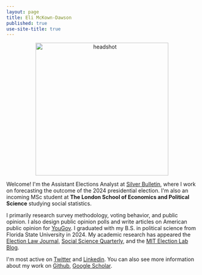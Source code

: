 ```yaml
---
layout: page
title: Eli McKown-Dawson
published: true
use-site-title: true
---
```


<p align="center">
<img src="/img/Headshot.jpg" alt="headshot" width="350"/>
</p>

Welcome! I'm the Assistant Elections Analyst at [Silver Bulletin](https://www.natesilver.net/), where I work on forecasting the outcome of the 2024 presidential election. I'm also an incoming MSc student at **The London School of Economics and Political Science** studying social statistics. 

I primarily research survey methodology, voting behavior, and public opinion. I also design public opinion polls and write articles on American public opinion for [YouGov](https://today.yougov.com/people/eli.mckown-dawson). I graduated with my B.S. in political science from Florida State University in 2024. My academic research has appeared the [Election Law Journal](https://www.liebertpub.com/doi/abs/10.1089/elj.2022.0064), [Social Science Quarterly]( https://doi.org/10.1111/ssqu.13366), and the [MIT Election Lab Blog](https://electionlab.mit.edu/author/678). 

I'm most active on [Twitter](https://twitter.com/emckowndawson) and [Linkedin](https://www.linkedin.com/in/eli-mckown-dawson). You can also see more information about my work on [Github](https://github.com/eli-mckown-dawson), [Google Scholar](https://scholar.google.com/citations?user=-stdPpQAAAAJ&hl=en).
